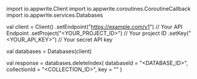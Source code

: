 import io.appwrite.Client
import io.appwrite.coroutines.CoroutineCallback
import io.appwrite.services.Databases

val client = Client()
    .setEndpoint("https://example.com/v1") // Your API Endpoint
    .setProject("<YOUR_PROJECT_ID>") // Your project ID
    .setKey("<YOUR_API_KEY>") // Your secret API key

val databases = Databases(client)

val response = databases.deleteIndex(
    databaseId = "<DATABASE_ID>",
    collectionId = "<COLLECTION_ID>",
    key = ""
)
